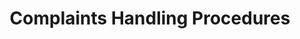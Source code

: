 ---
layout: page
title: Complaints Handling Procedures
permalink: "/consumers/complaints-handling-procedures/"
main: |- 
    CPC, by its mandate, receives and looks into consumer complaints in a bid to ensuring speedy redress for complainants. Average timeline for resolution of complaints is 45 days, depending on the nature of the complaint. However, some complaints can take more than two (2) weeks due to unforeseen or uncontrollable factors. For a better understanding of how the Council handles complaints, here are some scenarios.
---